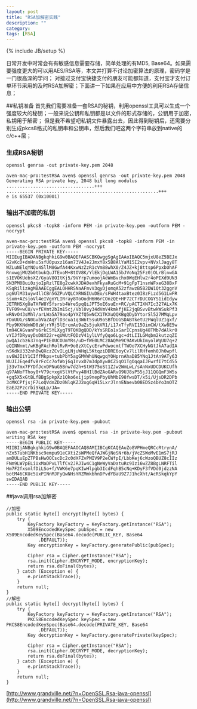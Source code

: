 ```yaml
---
layout: post
title: "RSA加解密实践"
description: ""
category: 
tags: [RSA]
---
```

{% include JB/setup %}

日常开发中时常会有有敏感信息需要存储，简单处理的有MD5, Base64。如果需要强度更大的可以用AES/RSA等，本文并打算不讨论加密算法的原理，密码学是一门很高深的学问；
对接过支付宝快捷支付的朋友可能都知道，支付宝才支付订单环节采用的及时RSA加解密；下面讲一下如果在应用中方便的利用RSA存储信息；

##私钥准备
首先我们需要准备一套RSA的秘钥，利用openssl工具可以生成一个强度较大的秘钥；一般来说公钥和私钥都是以文件的形式存储的，公钥用于加密，私钥用于解密；
但是我不希望吧私钥文件暴露出去，因此得到秘钥后，还需要分别生成pkcs8格式的私钥串和公钥串，然后我们吧这两个字符串放到native的c/c++层；


### 生成RSA秘钥

	openssl genrsa -out private-key.pem 2048


```
aven-mac-pro:testRSA aven$ openssl genrsa -out private-key.pem 2048
Generating RSA private key, 2048 bit long modulus
.................................+++
.........................................................+++
e is 65537 (0x10001)
```


### 输出不加密的私钥

	openssl pkcs8 -topk8 -inform PEM -in private-key.pem -outform PEM -nocrypt

```
aven-mac-pro:testRSA aven$ openssl pkcs8 -topk8 -inform PEM -in private-key.pem -outform PEM -nocrypt
-----BEGIN PRIVATE KEY-----
MIIEugIBADANBgkqhkiG9w0BAQEFAASCBKQwggSgAgEAAoIBAQC5mjxU8eZ5BEJx
G2vKcD+dnHnu5sfU0puxz16am73V4Je2JmxY8x5B8AlYaM15I2vpv+NVxlJagy8T
WZLuNElqYNQu4SllM8GwfA44KxwNzZzR1cVm88whX0/Z4JZ+kj8ttsp6PpxbOhAF
RnxwgjMU2b0tbukQuJTExoM+8tOV8K/YlEkjDgLWA15bJVoNq25Fz0jOLrBlnwGA
s1EVOKUebsXZ/GyaV8OItKj5/9VYrp7umoojAeWmBvchx0WqEHlw2r4oPIXd9UN3
SN3PM0Bui0zjoIpRzlTE8g2cwkXJDA0exhFkyaRuGcM+91gFpT1nsnWFxeG38BxF
KSqRilizAgMBAAECggEALOHHRSNaAFmvV3qyDjomqA52zfawzB5B2DW1Qt32ggnV
pg6UlM31uyw4llCBn5GZPuVQLCXRNGIUuDEo/sFWH4taxBtez0I8zFizd5G1LwFR
ssxm+AZsjoVl4eIVgnYLIRray8ToOodH6H6rCOnzQE+HF72CTrDUCOGYS1idIdyw
JETRHSXgUaTXFW8YSfsrsb4WreSpqQiJPT5oE6suEn+RC/pACTIXN7Ic327ALx7K
TVF09+wCU/v+fEVmt2bIm15cj/Vbl0vy34dVmV4kmkfjKE2jqBSvvBtwkWSukPf3
wRNvO43sMhl/arLWa5A79ao4pYXZfQ5wNCX1TKXuQQKBgQDybYtorSl527MMqLpv
rDoUUG/sN0GvbVaZAqYlD3cua1q3W6t5suU9oSBfDUGSDABTketU2FWqlUZIgxf/
Pby9KKNdmWD0zWjrYRj5lErcmAo9aZs5jukVR1/i17xTfyRVI15OimCW/tXw8E5w
lm94CAGvanPs6rkC5YLXygT9TQKBgQDD/kYsSREo1xSarICpnsUg48TMb7dAlkr0
vYIJfDRyuyDsD8X22r+qUWUtFQDzV41ylLVfyQqo6Lgc+dtLIILGMqbm2kutzqZI
pwQAIcbz637nq+PIE0UCOUmYRs/uD+fWE0LMC28AQMe9C9AKvUkImyolWgUU7q+2
eQINNnmt/wKBgFAchRolRvR+9o8zXtCycErwPdwocmtfTWOo7XCHyNGtJkA7adIA
nSKdkU332nhBwQXczZCvILgLNjuWHqL5KtqziDDRE6oyCv7lilRHfemh0Jh0wpfl
sv6WJIiY1CIffMkps+tubPbY5agGMVWhUNqwgqYOHprnAhaD85YNq1JtAn9ATy63
WUJIJEqedfvBrFcCc7ofWojGqInvxD7m3dpXyw8CZiqO1TgOqqaIJFwrfI7tCd55
j33v7mx7FYDfJcvDPNuG5Bnw7d2h+StW375oSt1ZJw2WmLwL/sAnNxUDCDUKCUfh
q97ANoFThoy8+V79c+xgVSlVtPvy48HIlBdZAoGARvO9UJ8sP55jJ11QGQmF3W5s
+gq5X5xGtBLfBBgSpkpXz1Qko6eijip9nepPbyUhMbE98fwsDT/x5i/UjsDR2DPb
3cMKCPfjsjF7LoQVdmZDz0NlqKZJ2og6qH15LxrJlnnENaevb08EDSz4bYo3mOTZ
EaEJ2Pzcrbi9kgLp/JA=
-----END PRIVATE KEY-----
```

### 输出公钥

	openssl rsa -in private-key.pem -pubout

```
aven-mac-pro:testRSA aven$ openssl rsa -in private-key.pem -pubout
writing RSA key
-----BEGIN PUBLIC KEY-----
MIIBIjANBgkqhkiG9w0BAQEFAAOCAQ8AMIIBCgKCAQEAuZo8VPHmeQRCcRtrynA/
nZx57ubH1NKbsc9empu91eCXtiZsWPMeQfAJWGjNeSNr6b/jVcZSWoMvE1mS7jRJ
amDULuEpZTPBsHwOOCscDc2c0dXFZvPMIV9P2eCWfpI/LbbKej6cWzoQBUZ8cIIz
FNm9LW7pELiUxMaDPvLTlfCv2JRJIw4C1gNeWyVaDatuRc9Izi6wZZ8BgLNRFTil
Hm7F2fxsmlfDiLSo+f/VWK6e7pqKIwHlpgb3IcdFqhB5cNq+KDyF3fVDd0jdzzNA
botM46CKUc5UxPINnMJFyQwNHsYRZMmkbhnDPvdYBaU9Z7J1hcXht/AcRSkqkYpY
swIDAQAB
-----END PUBLIC KEY-----
```

##java调用rsa加解密

	//加密
    public static byte[] encrypt(byte[] bytes) {
        try {
            KeyFactory keyFactory = KeyFactory.getInstance("RSA");
            X509EncodedKeySpec pubSpec = new X509EncodedKeySpec(Base64.decode(PUBLIC_KEY, Base64
                .DEFAULT));
            Key encryptionKey = keyFactory.generatePublic(pubSpec);

            Cipher rsa = Cipher.getInstance("RSA");
            rsa.init(Cipher.ENCRYPT_MODE, encryptionKey);
            return rsa.doFinal(bytes);
        } catch (Exception e) {
            e.printStackTrace();
        }
        return null;
    }
	//解密
    public static byte[] decrypt(byte[] bytes) {
        try {
            KeyFactory keyFactory = KeyFactory.getInstance("RSA");
            PKCS8EncodedKeySpec keySpec = new PKCS8EncodedKeySpec(Base64.decode(PRIVATE_KEY, Base64
                .DEFAULT));
            Key decryptionKey = keyFactory.generatePrivate(keySpec);

            Cipher rsa = Cipher.getInstance("RSA");
            rsa.init(Cipher.DECRYPT_MODE, decryptionKey);
            return rsa.doFinal(bytes);
        } catch (Exception e) {
            e.printStackTrace();
        }
        return null;
    }

[http://www.grandville.net/?n=OpenSSL.Rsa-java-openssl](http://www.grandville.net/?n=OpenSSL.Rsa-java-openssl)
